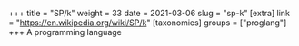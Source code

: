 +++
title = "SP/k"
weight = 33
date = 2021-03-06
slug = "sp-k"
[extra]
link = "https://en.wikipedia.org/wiki/SP/k"
[taxonomies]
groups = ["proglang"]
+++
A programming language

